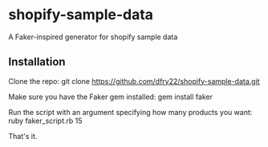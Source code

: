shopify-sample-data
===================

A Faker-inspired generator for shopify sample data

## Installation

Clone the repo:
    git clone https://github.com/dfry22/shopify-sample-data.git

Make sure you have the Faker gem installed:
    gem install faker

Run the script with an argument specifying how many products you want:
    ruby faker_script.rb 15

That's it.
